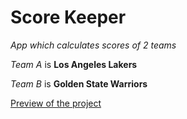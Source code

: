 # Score Keeper
*App which calculates scores of 2 teams*

*Team A* is **Los Angeles Lakers**

*Team B* is **Golden State Warriors**

[Preview of the project](https://drive.google.com/open?id=1LIvfGWP40ceiiROigNrC4y7SuzRFckx2)
